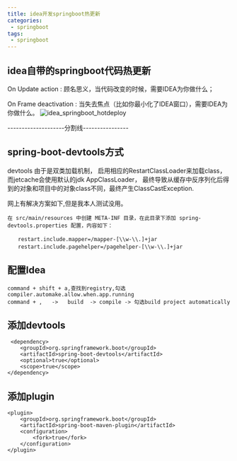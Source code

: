 ```yaml
---
title: idea开发springboot热更新
categories:
 - springboot
tags: 
 - springboot
---
```


## idea自带的springboot代码热更新

On Update action : 顾名思义，当代码改变的时候，需要IDEA为你做什么；

On Frame deactivation : 当失去焦点（比如你最小化了IDEA窗口），需要IDEA为你做什么。
![idea_springboot_hotdeploy](https://github.com/xuguangwu/blog/blob/master/_posts/images/idea_springboot_hotdeploy.png?raw=true)


--------------------分割线----------------

## spring-boot-devtools方式
devtools 由于是双类加载机制，
启用相应的RestartClassLoader来加载class， 而jetcache会使用默认的jdk AppClassLoader，
最终导致从缓存中反序列化后得到的对象和项目中的对象class不同，最终产生ClassCastException.

网上有解决方案如下,但是我本人测试没用。
````
在 src/main/resources 中创建 META-INF 目录，在此目录下添加 spring-devtools.properties 配置，内容如下：

　　restart.include.mapper=/mapper-[\\w-\\.]+jar
　　restart.include.pagehelper=/pagehelper-[\\w-\\.]+jar
````

## 配置Idea
````
command + shift + a,查找到registry,勾选compiler.automake.allow.when.app.running
command + ,   ->   build  -> compile -> 勾选build project automatically
````

## 添加devtools
````
 <dependency>
    <groupId>org.springframework.boot</groupId>
    <artifactId>spring-boot-devtools</artifactId>
    <optional>true</optional>
    <scope>true</scope>
</dependency>
````

## 添加plugin
````
<plugin>
    <groupId>org.springframework.boot</groupId>
    <artifactId>spring-boot-maven-plugin</artifactId>
    <configuration>
        <fork>true</fork>
    </configuration>
</plugin>
````
















